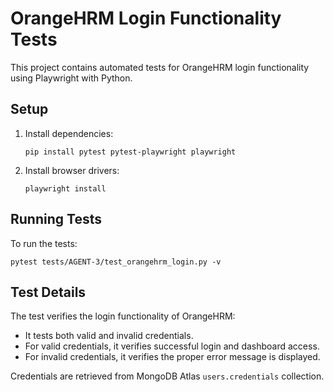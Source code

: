 # OrangeHRM Login Functionality Tests

This project contains automated tests for OrangeHRM login functionality using Playwright with Python.

## Setup

1. Install dependencies:
   ```
   pip install pytest pytest-playwright playwright
   ```

2. Install browser drivers:
   ```
   playwright install
   ```

## Running Tests

To run the tests:
```
pytest tests/AGENT-3/test_orangehrm_login.py -v
```

## Test Details

The test verifies the login functionality of OrangeHRM:
- It tests both valid and invalid credentials.
- For valid credentials, it verifies successful login and dashboard access.
- For invalid credentials, it verifies the proper error message is displayed.

Credentials are retrieved from MongoDB Atlas `users.credentials` collection.
